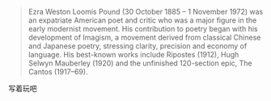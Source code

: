 
>Ezra Weston Loomis Pound (30 October 1885 – 1 November 1972) was an expatriate American poet and critic who was a major figure in the early modernist movement. His contribution to poetry began with his development of Imagism, a movement derived from classical Chinese and Japanese poetry, stressing clarity, precision and economy of language. His best-known works include Ripostes (1912), Hugh Selwyn Mauberley (1920) and the unfinished 120-section epic, The Cantos (1917–69).

写着玩吧
